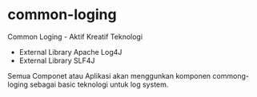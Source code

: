 common-loging
=============

Common Loging - Aktif Kreatif Teknologi
- External Library Apache Log4J
- External Library SLF4J

Semua Componet atau Aplikasi akan  menggunkan  komponen commong-loging sebagai basic teknologi untuk log system.

